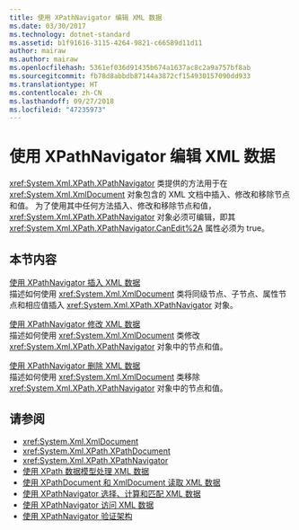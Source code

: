 ```yaml
---
title: 使用 XPathNavigator 编辑 XML 数据
ms.date: 03/30/2017
ms.technology: dotnet-standard
ms.assetid: b1f91616-3115-4264-9821-c66589d11d11
author: mairaw
ms.author: mairaw
ms.openlocfilehash: 5361ef036d91435b674a1637ac8c2a9a757bf8ab
ms.sourcegitcommit: fb78d8abbdb87144a3872cf154930157090dd933
ms.translationtype: HT
ms.contentlocale: zh-CN
ms.lasthandoff: 09/27/2018
ms.locfileid: "47235973"
---
```

# <a name="editing-xml-data-using-xpathnavigator"></a>使用 XPathNavigator 编辑 XML 数据
<xref:System.Xml.XPath.XPathNavigator> 类提供的方法用于在 <xref:System.Xml.XmlDocument> 对象包含的 XML 文档中插入、修改和移除节点和值。 为了使用其中任何方法插入、修改和移除节点和值，<xref:System.Xml.XPath.XPathNavigator> 对象必须可编辑，即其 <xref:System.Xml.XPath.XPathNavigator.CanEdit%2A> 属性必须为 true。  
  
## <a name="in-this-section"></a>本节内容  
 [使用 XPathNavigator 插入 XML 数据](../../../../docs/standard/data/xml/insert-xml-data-using-xpathnavigator.md)  
 描述如何使用 <xref:System.Xml.XmlDocument> 类将同级节点、子节点、属性节点和相应值插入 <xref:System.Xml.XPath.XPathNavigator> 对象。  
  
 [使用 XPathNavigator 修改 XML 数据](../../../../docs/standard/data/xml/modify-xml-data-using-xpathnavigator.md)  
 描述如何使用 <xref:System.Xml.XmlDocument> 类修改 <xref:System.Xml.XPath.XPathNavigator> 对象中的节点和值。  
  
 [使用 XPathNavigator 删除 XML 数据](../../../../docs/standard/data/xml/remove-xml-data-using-xpathnavigator.md)  
 描述如何使用 <xref:System.Xml.XmlDocument> 类移除 <xref:System.Xml.XPath.XPathNavigator> 对象中的节点和值。  
  
## <a name="see-also"></a>请参阅

- <xref:System.Xml.XmlDocument>  
- <xref:System.Xml.XPath.XPathDocument>  
- <xref:System.Xml.XPath.XPathNavigator>  
- [使用 XPath 数据模型处理 XML 数据](../../../../docs/standard/data/xml/process-xml-data-using-the-xpath-data-model.md)  
- [使用 XPathDocument 和 XmlDocument 读取 XML 数据](../../../../docs/standard/data/xml/reading-xml-data-using-xpathdocument-and-xmldocument.md)  
- [使用 XPathNavigator 选择、计算和匹配 XML 数据](../../../../docs/standard/data/xml/selecting-evaluating-and-matching-xml-data-using-xpathnavigator.md)  
- [使用 XPathNavigator 访问 XML 数据](../../../../docs/standard/data/xml/accessing-xml-data-using-xpathnavigator.md)  
- [使用 XPathNavigator 验证架构](../../../../docs/standard/data/xml/schema-validation-using-xpathnavigator.md)
